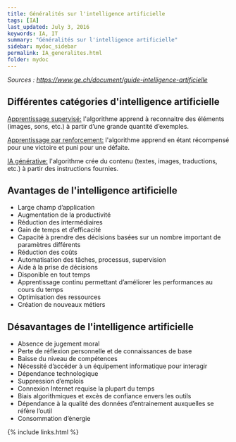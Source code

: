 ```yaml
---
title: Généralités sur l'intelligence artificielle
tags: [IA]
last_updated: July 3, 2016
keywords: IA, IT
summary: "Généralités sur l'intelligence artificielle"
sidebar: mydoc_sidebar
permalink: IA_generalites.html
folder: mydoc
---
```


*Sources : <https://www.ge.ch/document/guide-intelligence-artificielle>*

## Différentes catégories d'intelligence artificielle

<u>Apprentissage supervisé:</u> l'algorithme apprend à reconnaitre des éléments (images, sons, etc.) à partir d’une grande quantité d’exemples.

<u>Apprentissage par renforcement:</u> l'algorithme apprend en étant récompensé pour une victoire et puni pour une défaite.

<u>IA générative:</u> l'algorithme crée du contenu (textes, images, traductions, etc.) à partir des instructions fournies. 

## Avantages de l'intelligence artificielle

* Large champ d’application
* Augmentation de la productivité
* Réduction des intermédiaires
* Gain de temps et d’efficacité
* Capacité à prendre des décisions basées sur un nombre important de paramètres différents
* Réduction des coûts
* Automatisation des tâches, processus, supervision
* Aide à la prise de décisions
* Disponible en tout temps
* Apprentissage continu permettant d’améliorer les performances au cours du temps
* Optimisation des ressources
* Création de nouveaux métiers 

## Désavantages de l'intelligence artificielle

* Absence de jugement moral
* Perte de réflexion personnelle et de connaissances de base
* Baisse du niveau de compétences
* Nécessité d’accéder à un équipement informatique pour interagir
* Dépendance technologique
* Suppression d’emplois
* Connexion Internet requise la plupart du temps
* Biais algorithmiques et excès de confiance envers les outils
* Dépendance à la qualité des données d’entrainement auxquelles se réfère l’outil
* Consommation d’énergie

{% include links.html %}

